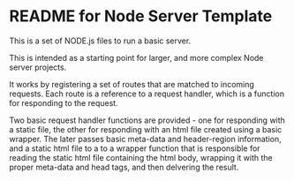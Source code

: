 # README for Node Server Template

This is a set of NODE.js files to run a basic server. 

This is intended as a starting point for larger, and more complex Node server projects.

It works by registering a set of routes that are matched to incoming requests. Each route is a reference to a request handler, which is a function for responding to the request.

Two basic request handler functions are provided - one for responding with a static file, the other for responding with an html file created using a basic wrapper. The later passes basic meta-data and header-region information, and a static html file to a to a wrapper function that is responsible for reading the static html file containing the html body, wrapping it with the proper meta-data and head tags, and then delvering the result. 

 
